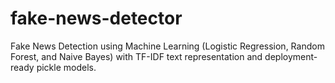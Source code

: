 # fake-news-detector
Fake News Detection using Machine Learning (Logistic Regression, Random Forest, and Naive Bayes) with TF-IDF text representation and deployment-ready pickle models.
